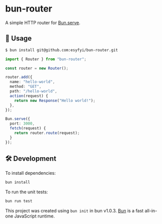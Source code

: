 # bun-router

A simple HTTP router for [Bun.serve](https://bun.sh/docs/api/http#bun-serve).

## 🚀 Usage
```sh
$ bun install git@github.com:esyfyi/bun-router.git
```

```ts
import { Router } from "bun-router";

const router = new Router();

router.add({
  name: "hello-world",
  method: "GET",
  path: "/hello-world",
  action(request) {
    return new Response("Hello world!");
  },
});

Bun.serve({
  port: 3000,
  fetch(request) {
    return router.route(request);
  }
});
```

## 🛠️ Development

To install dependencies:

```bash
bun install
```

To run the unit tests:

```bash
bun run test
```

This project was created using `bun init` in bun v1.0.3. [Bun](https://bun.sh) is a fast all-in-one JavaScript runtime.

